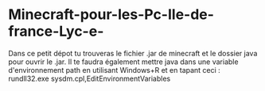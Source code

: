 # Minecraft-pour-les-Pc-Ile-de-france-Lyc-e-
Dans ce petit dépot tu trouveras le fichier .jar de minecraft et le dossier java pour ouvrir le .jar. Il te faudra également mettre java dans une variable d'environnement path en utilisant Windows+R et en tapant ceci : rundll32.exe sysdm.cpl,EditEnvironmentVariables
